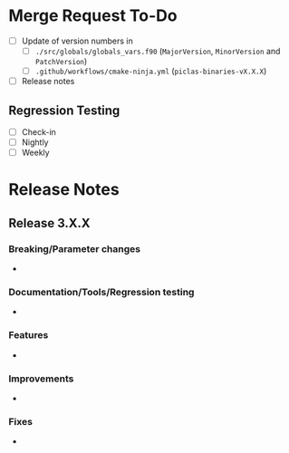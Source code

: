 # Merge Request To-Do

* [ ] Update of version numbers in
  * [ ] `./src/globals/globals_vars.f90` (`MajorVersion`, `MinorVersion` and `PatchVersion`)
  * [ ] `.github/workflows/cmake-ninja.yml` (`piclas-binaries-vX.X.X`)
* [ ] Release notes

## Regression Testing

* [ ] Check-in
* [ ] Nightly
* [ ] Weekly

# Release Notes

## Release 3.X.X

### Breaking/Parameter changes

* 

### Documentation/Tools/Regression testing

* 

### Features

* 

### Improvements

* 

### Fixes

* 
